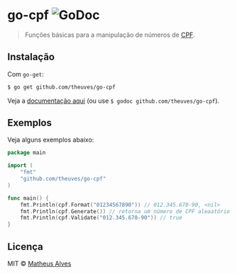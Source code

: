 # go-cpf ![GoDoc](https://godoc.org/github.com/theuves/go-cpf?status.svg)

> Funções básicas para a manipulação de números de [CPF](https://pt.wikipedia.org/wiki/Cadastro_de_pessoas_f%C3%ADsicas).

## Instalação

Com `go-get`:

```bash
$ go get github.com/theuves/go-cpf
```

Veja a [documentação aqui](#) (ou use `$ godoc github.com/theuves/go-cpf`).

## Exemplos

Veja alguns exemplos abaixo:

```go
package main

import (
    "fmt"
    "github.com/theuves/go-cpf"
)

func main() {
    fmt.Println(cpf.Format("01234567890")) // 012.345.678-90, <nil>
    fmt.Println(cpf.Generate()) // retorna um número de CPF aleaatório válido
    fmt.Println(cpf.Validate("012.345.678-90")) // true
}
```

## Licença

MIT &copy; [Matheus Alves](https://github.com/theuves)
